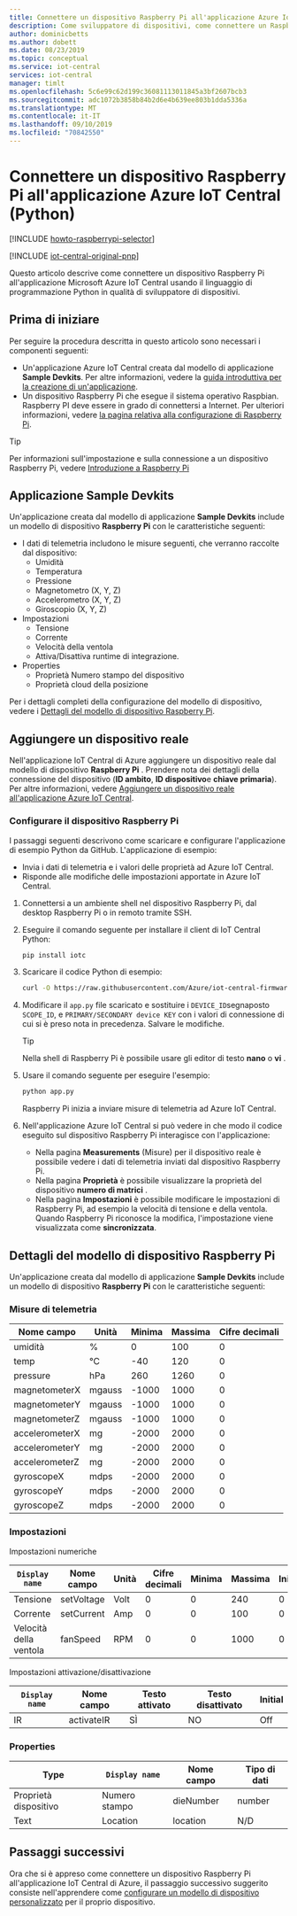 ```yaml
---
title: Connettere un dispositivo Raspberry Pi all'applicazione Azure IoT Central (Python) | Microsoft Docs
description: Come sviluppatore di dispositivi, come connettere un Raspberry Pi all'applicazione IoT Central di Azure usando Python.
author: dominicbetts
ms.author: dobett
ms.date: 08/23/2019
ms.topic: conceptual
ms.service: iot-central
services: iot-central
manager: timlt
ms.openlocfilehash: 5c6e99c62d199c36081113011845a3bf2607bcb3
ms.sourcegitcommit: adc1072b3858b84b2d6e4b639ee803b1dda5336a
ms.translationtype: MT
ms.contentlocale: it-IT
ms.lasthandoff: 09/10/2019
ms.locfileid: "70842550"
---
```

# <a name="connect-a-raspberry-pi-to-your-azure-iot-central-application-python"></a>Connettere un dispositivo Raspberry Pi all'applicazione Azure IoT Central (Python)

[!INCLUDE [howto-raspberrypi-selector](../../includes/iot-central-howto-raspberrypi-selector.md)]

[!INCLUDE [iot-central-original-pnp](../../includes/iot-central-original-pnp-note.md)]

Questo articolo descrive come connettere un dispositivo Raspberry Pi all'applicazione Microsoft Azure IoT Central usando il linguaggio di programmazione Python in qualità di sviluppatore di dispositivi.

## <a name="before-you-begin"></a>Prima di iniziare

Per seguire la procedura descritta in questo articolo sono necessari i componenti seguenti:

* Un'applicazione Azure IoT Central creata dal modello di applicazione **Sample Devkits**. Per altre informazioni, vedere la [guida introduttiva per la creazione di un'applicazione](quick-deploy-iot-central.md).
* Un dispositivo Raspberry Pi che esegue il sistema operativo Raspbian. Raspberry PI deve essere in grado di connettersi a Internet. Per ulteriori informazioni, vedere [la pagina relativa alla configurazione di Raspberry Pi](https://projects.raspberrypi.org/en/projects/raspberry-pi-setting-up/3).

> [!TIP]
> Per informazioni sull'impostazione e sulla connessione a un dispositivo Raspberry Pi, vedere [Introduzione a Raspberry Pi](https://projects.raspberrypi.org/en/pathways/getting-started-with-raspberry-pi)

## <a name="sample-devkits-application"></a>Applicazione **Sample Devkits**

Un'applicazione creata dal modello di applicazione **Sample Devkits** include un modello di dispositivo **Raspberry Pi** con le caratteristiche seguenti:

- I dati di telemetria includono le misure seguenti, che verranno raccolte dal dispositivo:
  - Umidità
  - Temperatura
  - Pressione
  - Magnetometro (X, Y, Z)
  - Accelerometro (X, Y, Z)
  - Giroscopio (X, Y, Z)
- Impostazioni
  - Tensione
  - Corrente
  - Velocità della ventola
  - Attiva/Disattiva runtime di integrazione.
- Properties
  - Proprietà Numero stampo del dispositivo
  - Proprietà cloud della posizione

Per i dettagli completi della configurazione del modello di dispositivo, vedere i [Dettagli del modello di dispositivo Raspberry Pi](howto-connect-raspberry-pi-python.md#raspberry-pi-device-template-details).

## <a name="add-a-real-device"></a>Aggiungere un dispositivo reale

Nell'applicazione IoT Central di Azure aggiungere un dispositivo reale dal modello di dispositivo **Raspberry Pi** . Prendere nota dei dettagli della connessione del dispositivo (**ID ambito**, **ID dispositivo**e **chiave primaria**). Per altre informazioni, vedere [Aggiungere un dispositivo reale all'applicazione Azure IoT Central](tutorial-add-device.md).

### <a name="configure-the-raspberry-pi"></a>Configurare il dispositivo Raspberry Pi

I passaggi seguenti descrivono come scaricare e configurare l'applicazione di esempio Python da GitHub. L'applicazione di esempio:

* Invia i dati di telemetria e i valori delle proprietà ad Azure IoT Central.
* Risponde alle modifiche delle impostazioni apportate in Azure IoT Central.

1. Connettersi a un ambiente shell nel dispositivo Raspberry Pi, dal desktop Raspberry Pi o in remoto tramite SSH.

1. Eseguire il comando seguente per installare il client di IoT Central Python:

    ```bash
    pip install iotc
    ```

1. Scaricare il codice Python di esempio:

    ```bash
    curl -O https://raw.githubusercontent.com/Azure/iot-central-firmware/master/RaspberryPi/app.py
    ```

1. Modificare il `app.py` file scaricato e sostituire i `DEVICE_ID`segnaposto `SCOPE_ID`, e `PRIMARY/SECONDARY device KEY` con i valori di connessione di cui si è preso nota in precedenza. Salvare le modifiche.

    > [!TIP]
    > Nella shell di Raspberry Pi è possibile usare gli editor di testo **nano** o **vi** .

1. Usare il comando seguente per eseguire l'esempio:

    ```bash
    python app.py
    ```

    Raspberry Pi inizia a inviare misure di telemetria ad Azure IoT Central.

1. Nell'applicazione Azure IoT Central si può vedere in che modo il codice eseguito sul dispositivo Raspberry Pi interagisce con l'applicazione:

    * Nella pagina **Measurements** (Misure) per il dispositivo reale è possibile vedere i dati di telemetria inviati dal dispositivo Raspberry Pi.
    * Nella pagina **Proprietà** è possibile visualizzare la proprietà del dispositivo **numero di matrici** .
    * Nella pagina **Impostazioni** è possibile modificare le impostazioni di Raspberry Pi, ad esempio la velocità di tensione e della ventola. Quando Raspberry Pi riconosce la modifica, l'impostazione viene visualizzata come **sincronizzata**.

## <a name="raspberry-pi-device-template-details"></a>Dettagli del modello di dispositivo Raspberry Pi

Un'applicazione creata dal modello di applicazione **Sample Devkits** include un modello di dispositivo **Raspberry Pi** con le caratteristiche seguenti:

### <a name="telemetry-measurements"></a>Misure di telemetria

| Nome campo     | Unità  | Minima | Massima | Cifre decimali |
| -------------- | ------ | ------- | ------- | -------------- |
| umidità       | %      | 0       | 100     | 0              |
| temp           | °C     | -40     | 120     | 0              |
| pressure       | hPa    | 260     | 1260    | 0              |
| magnetometerX  | mgauss | -1000   | 1000    | 0              |
| magnetometerY  | mgauss | -1000   | 1000    | 0              |
| magnetometerZ  | mgauss | -1000   | 1000    | 0              |
| accelerometerX | mg     | -2000   | 2000    | 0              |
| accelerometerY | mg     | -2000   | 2000    | 0              |
| accelerometerZ | mg     | -2000   | 2000    | 0              |
| gyroscopeX     | mdps   | -2000   | 2000    | 0              |
| gyroscopeY     | mdps   | -2000   | 2000    | 0              |
| gyroscopeZ     | mdps   | -2000   | 2000    | 0              |

### <a name="settings"></a>Impostazioni

Impostazioni numeriche

| `Display name` | Nome campo | Unità | Cifre decimali | Minima | Massima | Initial |
| ------------ | ---------- | ----- | -------------- | ------- | ------- | ------- |
| Tensione      | setVoltage | Volt | 0              | 0       | 240     | 0       |
| Corrente      | setCurrent | Amp  | 0              | 0       | 100     | 0       |
| Velocità della ventola    | fanSpeed   | RPM   | 0              | 0       | 1000    | 0       |

Impostazioni attivazione/disattivazione

| `Display name` | Nome campo | Testo attivato | Testo disattivato | Initial |
| ------------ | ---------- | ------- | -------- | ------- |
| IR           | activateIR | SÌ      | NO      | Off     |

### <a name="properties"></a>Properties

| Type            | `Display name` | Nome campo | Tipo di dati |
| --------------- | ------------ | ---------- | --------- |
| Proprietà dispositivo | Numero stampo   | dieNumber  | number    |
| Text            | Location     | location   | N/D       |

## <a name="next-steps"></a>Passaggi successivi

Ora che si è appreso come connettere un dispositivo Raspberry Pi all'applicazione IoT Central di Azure, il passaggio successivo suggerito consiste nell'apprendere come [configurare un modello di dispositivo personalizzato](howto-set-up-template.md) per il proprio dispositivo.
